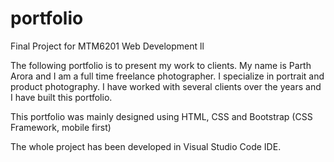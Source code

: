 # portfolio
Final Project for MTM6201 Web Development ll

The following portfolio is to present my work to clients. My name is Parth Arora and I am a full time freelance photographer. I specialize in portrait and product photography. I have worked with several clients over the years and I have built this portfolio.

This portfolio was mainly designed using HTML, CSS and Bootstrap (CSS Framework, mobile first)

The whole project has been developed in Visual Studio Code IDE.